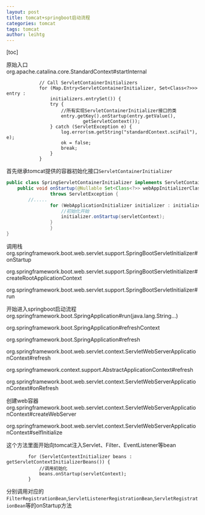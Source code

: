 ```yaml
---
layout: post
title: tomcat+springboot启动流程
categories: tomcat
tags: tomcat
author: leihtg
---
```




[toc]

原始入口  
org.apache.catalina.core.StandardContext#startInternal
```
            // Call ServletContainerInitializers
            for (Map.Entry<ServletContainerInitializer, Set<Class<?>>> entry :
                initializers.entrySet()) {
                try {
                    //所有实现ServletContainerInitializer接口的类
                    entry.getKey().onStartup(entry.getValue(),
                            getServletContext());
                } catch (ServletException e) {
                    log.error(sm.getString("standardContext.sciFail"), e);
                    ok = false;
                    break;
                }
            }

```


首先继承tomcat提供的容器初始化接口`ServletContainerInitializer`

```java
public class SpringServletContainerInitializer implements ServletContainerInitializer {
    public void onStartup(@Nullable Set<Class<?>> webAppInitializerClasses, ServletContext servletContext)
    			throws ServletException {
        //.....
        		for (WebApplicationInitializer initializer : initializers) {
        		    //初始化开始
        			initializer.onStartup(servletContext);
        		}
    			}
}
```
调用栈  
org.springframework.boot.web.servlet.support.SpringBootServletInitializer#onStartup

org.springframework.boot.web.servlet.support.SpringBootServletInitializer#createRootApplicationContext

org.springframework.boot.web.servlet.support.SpringBootServletInitializer#run

开始进入springboot启动流程  
org.springframework.boot.SpringApplication#run(java.lang.String...)

org.springframework.boot.SpringApplication#refreshContext

org.springframework.boot.SpringApplication#refresh

org.springframework.boot.web.servlet.context.ServletWebServerApplicationContext#refresh

org.springframework.context.support.AbstractApplicationContext#refresh

org.springframework.boot.web.servlet.context.ServletWebServerApplicationContext#onRefresh

创建web容器  
org.springframework.boot.web.servlet.context.ServletWebServerApplicationContext#createWebServer

org.springframework.boot.web.servlet.context.ServletWebServerApplicationContext#selfInitialize

这个方法里面开始向tomcat注入Servlet、Filter、EventListener等bean    
```
		for (ServletContextInitializer beans : getServletContextInitializerBeans()) {
		    //调用初始化
			beans.onStartup(servletContext);
		}
```
分别调用对应的`FilterRegistrationBean`,`ServletListenerRegistrationBean`,`ServletRegistrationBean`等的onStartup方法
